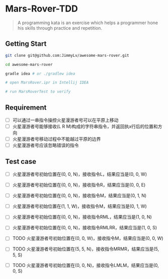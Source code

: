 # Mars-Rover-TDD

> A programming kata is an exercise which helps a programmer hone his skills through practice and repetition.

## Getting Start

```bash
git clone git@github.com:JimmyLv/awesome-mars-rover.git

cd awesome-mars-rover

gradle idea # or ./gradlew idea

# open MarsRover.ipr in Intellij IDEA

# run MarsRoverTest to verify
```

## Requirement

- [ ] 可以通过一串指令操控火星漫游者号可以在平原上移动
- [ ] 火星漫游者号能够接收(L R M)构成的字符串指令，并返回执x行后的位置和方向
- [ ] 火星漫游者号移动过程中不能越过平原的边界
- [ ] 火星漫游者号应该忽略错误的指令

## Test case

- [ ] 火星漫游者号初始位置在(0, 0, N)，接收指令L，结果应当是(0, 0, W)
- [ ] 火星漫游者号初始位置在(0, 0, N)，接收指令R，结果应当是(0, 0, E)
- [ ] 火星漫游者号初始位置在(0, 0, N)，接收指令M，结果应当是(0, 1, N)
- [ ] 火星漫游者号初始位置在(1, 1, W)，接收指令M，结果应当是(0, 1, W)
- [ ] 火星漫游者号初始位置在(0, 0, N)，接收指令RML，结果应当是(1, 0, N)
- [ ] 火星漫游者号初始位置在(0, 0, N)，接收指令RMLRR，结果应当是(1, 0, S)

- [ ] TODO 火星漫游者号初始位置在(0, 0, W)，接收指令M，结果应当是(0, 0, W)
- [ ] TODO 火星漫游者号初始位置在(5, 5, N)，接收指令MRMR，结果应当是(5, 5, S)
- [ ] TODO 火星漫游者号初始位置在(0, 0, N)，接收指令LMLM，结果应当是(0, 0, S)
